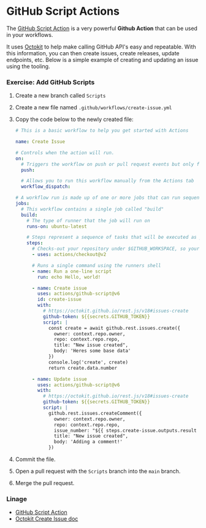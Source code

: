# GitHub Script Actions

The [GitHub Script Action](https://github.com/marketplace/actions/github-script) is a very powerful **Github Action** that can be used in your workflows.

It uses [Octokit](https://github.com/octokit/rest.js/) to help make calling GitHub API's easy and repeatable.
With this information, you can then create issues, create releases, update endpoints, etc. Below is a simple example of creating and updating an issue using the tooling.


### Exercise: Add GitHub Scripts

1. Create a new branch called `Scripts`
1. Create a new file named `.github/workflows/create-issue.yml`
1. Copy the code below to the newly created file:

    ```yaml
    # This is a basic workflow to help you get started with Actions

    name: Create Issue

    # Controls when the action will run.
    on:
      # Triggers the workflow on push or pull request events but only for the main branch
      push:

      # Allows you to run this workflow manually from the Actions tab
      workflow_dispatch:

    # A workflow run is made up of one or more jobs that can run sequentially or in parallel
    jobs:
      # This workflow contains a single job called "build"
      build:
        # The type of runner that the job will run on
        runs-on: ubuntu-latest

        # Steps represent a sequence of tasks that will be executed as part of the job
        steps:
          # Checks-out your repository under $GITHUB_WORKSPACE, so your job can access it
          - uses: actions/checkout@v2

          # Runs a single command using the runners shell
          - name: Run a one-line script
            run: echo Hello, world!

          - name: Create issue
            uses: actions/github-script@v6
            id: create-issue
            with:
              # https://octokit.github.io/rest.js/v18#issues-create
              github-token: ${{secrets.GITHUB_TOKEN}}
              script: |
                const create = await github.rest.issues.create({
                  owner: context.repo.owner,
                  repo: context.repo.repo,
                  title: "New issue created",
                  body: 'Heres some base data'
                })
                console.log('create', create)
                return create.data.number

          - name: Update issue
            uses: actions/github-script@v6
            with:
              # https://octokit.github.io/rest.js/v18#issues-create
              github-token: ${{secrets.GITHUB_TOKEN}}
              script: |
                github.rest.issues.createComment({
                  owner: context.repo.owner,
                  repo: context.repo.repo,
                  issue_number: "${{ steps.create-issue.outputs.result }}",
                  title: "New issue created",
                  body: 'Adding a comment!'
                })
    ```

1. Commit the file.
1. Open a pull request with the `Scripts` branch into the `main` branch.
1. Merge the pull request.

### Linage
- [GitHub Script Action](https://github.com/marketplace/actions/github-script)
- [Octokit Create Issue doc](https://octokit.github.io/rest.js/v18#issues-create)